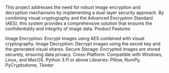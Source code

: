This project addresses the need for robust image encryption and decryption mechanisms by implementing a dual-layer security approach. By combining visual cryptography and the Advanced Encryption Standard (AES), this system provides a comprehensive solution that ensures the confidentiality and integrity of image data.
Product Features

Image Encryption: Encrypt images using AES combined with visual cryptography.
Image Decryption: Decrypt images using the secret key and the generated visual shares.
Secure Storage: Encrypted images are stored securely, ensuring data privacy.
Cross-Platform: Compatible with Windows, Linux, and MacOS.
Python 3.11 or above
Libraries: Pillow, NumPy, PyCryptodome, Tkinter
